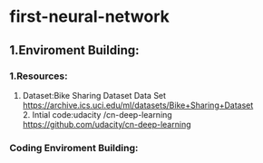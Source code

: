 # first-neural-network
## 1.Enviroment Building:
### 1.Resources:
1. Dataset:Bike Sharing Dataset Data Set
<br>https://archive.ics.uci.edu/ml/datasets/Bike+Sharing+Dataset
<br>2. Intial code:udacity /cn-deep-learning
<br>https://github.com/udacity/cn-deep-learning

### Coding Enviroment Building:
